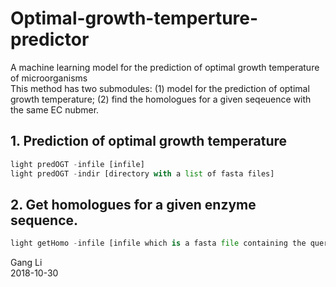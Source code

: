# Optimal-growth-temperture-predictor
A machine learning model for the prediction of optimal growth temperature of microorganisms<br/>
This method has two submodules: (1) model for the prediction of optimal growth temperature; (2) find the homologues for a given seqeuence with the same EC nubmer. 

## 1. Prediction of optimal growth temperature
```python
light predOGT -infile [infile]
light predOGT -indir [directory with a list of fasta files]
```

## 2. Get homologues for a given enzyme sequence.
```python
light getHomo -infile [infile which is a fasta file containing the query sequence] -ec [EC number]
```

Gang Li<br/>
2018-10-30
